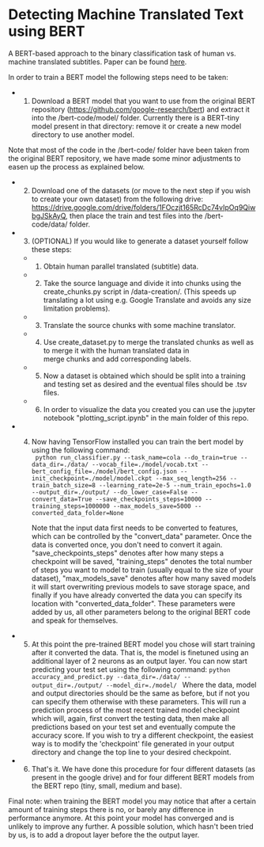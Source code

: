 # Detecting Machine Translated Text using BERT
A BERT-based approach to the binary classification task of human vs. machine translated subtitles. Paper can be found [here](https://github.com/remosasso/Detecting-MT-Text-using-BERT/blob/master/Detecting%20MT%20using%20BERT.pdf).

In order to train a BERT model the following steps need to be taken:
- 1. Download a BERT model that you want to use from the original BERT repository (https://github.com/google-research/bert) and extract it into the /bert-code/model/ folder. Currently there is a BERT-tiny model present in that directory: remove it or create a new model directory to use another model.

Note that most of the code in the /bert-code/ folder have been taken from the original BERT repository, we have made some minor adjustments to easen up the process as explained below.

- 2. Download one of the datasets (or move to the next step if you wish to create your own dataset) from the following drive: https://drive.google.com/drive/folders/1FOczjt165RcDc74vIpOq9QiwbgJSkAyQ, then place the train and test files into the /bert-code/data/ folder.

- 3. (OPTIONAL) If you would like to generate a dataset yourself follow these steps:
  - 1.  Obtain human parallel translated (subtitle) data. 
  - 2. Take the source language and divide it into chunks using the create_chunks.py script in /data-creation/. (This speeds up translating a lot using e.g. Google Translate and avoids any size limitation problems).
  - 3. Translate the source chunks with some machine translator.
  - 4. Use create_dataset.py to merge the translated chunks as well as to merge it with the human translated data in   
merge chunks and add corresponding labels.
  - 5. Now a dataset is obtained which should be split into a training and testing set as desired and the eventual files should be .tsv files.
  - 6. In order to visualize the data you created you can use the jupyter notebook "plotting_script.ipynb" in the main folder of this repo.
  
 - 4. Now having TensorFlow installed you can train the bert model by using the following command:       
 ``` python run_classifier.py --task_name=cola --do_train=true --data_dir=./data/ --vocab_file=./model/vocab.txt --bert_config_file=./model/bert_config.json --init_checkpoint=./model/model.ckpt --max_seq_length=256 --train_batch_size=8 --learning_rate=2e-5 --num_train_epochs=1.0 --output_dir=./output/ --do_lower_case=False --convert_data=True --save_checkpoints_steps=10000 --training_steps=1000000 --max_models_save=5000 --converted_data_folder=None```
      
      Note that the input data first needs to be converted to features, which can be controlled by the "convert_data" parameter. Once the data is converted once, you don't need to convert it again. "save_checkpoints_steps" denotes after how many steps a checkpoint will be saved, "training_steps" denotes the total number of steps you want to model to train (usually equal to the size of your dataset), "max_models_save" denotes after how many saved models it will start overwriting previous models to save storage space, and finally if you have already converted the data you can specify its location with "converted_data_folder". These parameters were added by us, all other parameters belong to the original BERT code and speak for themselves.

- 5. At this point the pre-trained BERT model you chose will start training after it converted the data. That is, the model is finetuned using an additional layer of 2 neurons as an output layer. You can now start predicting your test set using the following command:
 ``` python accuracy_and_predict.py --data_dir=./data/ --output_dir=./output/ --model_dir=./model/  ``` Where the data, model and output directories should be the same as before, but if not you can specify them otherwise with these parameters. This will run a prediction process of the most recent trained model checkpoint which will, again, first convert the testing data, then make all predictions based on your test set and eventually compute the accuracy score. If you wish to try a different checkpoint, the easiest way is to modify the 'checkpoint' file generated in your output directory and change the top line to your desired checkpoint. 
 
 - 6. That's it. We have done this procedure for four different datasets (as present in the google drive) and for four different BERT models from the BERT repo (tiny, small, medium and base).
 
 Final note: when training the BERT model you may notice that after a certain amount of training steps there is no, or barely any difference in performance anymore. At this point your model has converged and is unlikely to improve any further. A possible solution, which hasn't been tried by us, is to add a dropout layer before the the output layer. 


